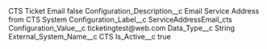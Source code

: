 <?xml version="1.0" encoding="UTF-8"?>
<CustomMetadata xmlns="http://soap.sforce.com/2006/04/metadata" xmlns:xsi="http://www.w3.org/2001/XMLSchema-instance" xmlns:xsd="http://www.w3.org/2001/XMLSchema">
    <label>CTS Ticket Email</label>
    <protected>false</protected>
    <values>
        <field>Configuration_Description__c</field>
        <value xsi:type="xsd:string">Email Service Address from CTS System</value>
    </values>
    <values>
        <field>Configuration_Label__c</field>
        <value xsi:type="xsd:string">ServiceAddressEmail_cts</value>
    </values>
    <values>
        <field>Configuration_Value__c</field>
        <value xsi:type="xsd:string">ticketingtest@web.com</value>
    </values>
    <values>
        <field>Data_Type__c</field>
        <value xsi:type="xsd:string">String</value>
    </values>
    <values>
        <field>External_System_Name__c</field>
        <value xsi:type="xsd:string">CTS</value>
    </values>
    <values>
        <field>Is_Active__c</field>
        <value xsi:type="xsd:boolean">true</value>
    </values>
</CustomMetadata>

